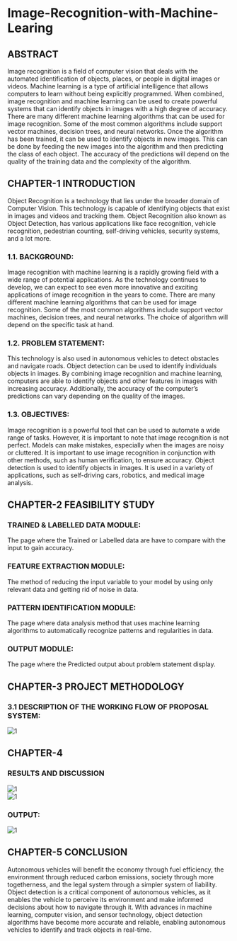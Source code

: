# Image-Recognition-with-Machine-Learing

## ABSTRACT


Image recognition is a field of computer vision that deals with the automated identification of objects, places, or people in digital images or videos. Machine learning is a type of artificial intelligence that allows computers to learn without being explicitly programmed. When combined, image recognition and machine learning can be used to create powerful systems that can identify objects in images with a high degree of accuracy. There are many different machine learning algorithms that can be used for image recognition. Some of the most common algorithms include support vector machines, decision trees, and neural networks. Once the algorithm has been trained, it can be used to identify objects in new images. This can be done by feeding the new images into the algorithm and then predicting the class of each object. The accuracy of the predictions will depend on the quality of the training data and the complexity of the algorithm.

## CHAPTER-1 INTRODUCTION

Object Recognition is a technology that lies under the broader domain of Computer Vision. This technology is capable of identifying objects that exist in images and videos and tracking them. Object Recognition also known as Object Detection, has various applications like face recognition, vehicle recognition, pedestrian counting, self-driving vehicles, security systems, and a lot more.

### 1.1.	BACKGROUND:
Image recognition with machine learning is a rapidly growing field with a wide range of potential applications. As the technology continues to develop, we can expect to see even more innovative and exciting applications of image recognition in the years to come. There are many different machine learning algorithms that can be used for image recognition. Some of the most common algorithms include support vector machines, decision trees, and neural networks. The choice of algorithm will depend on the specific task at hand.

### 1.2.	PROBLEM STATEMENT:
This technology is also used in autonomous vehicles to detect obstacles and navigate roads. Object detection can be used to identify individuals objects in images. By combining image recognition and machine learning, computers are able to identify objects and other features in images with increasing accuracy. Additionally, the accuracy of the computer’s predictions can vary depending on the quality of the images.
 
### 1.3.	OBJECTIVES:

Image recognition is a powerful tool that can be used to automate a wide range of tasks. However, it is important to note that image recognition is not perfect. Models can make mistakes, especially when the images are noisy or cluttered. It is important to use image recognition in conjunction with other methods, such as human verification, to ensure accuracy. Object detection is used to identify objects in images. It is used in a variety of applications, such as self-driving cars, robotics, and medical image analysis.

## CHAPTER-2 FEASIBILITY STUDY

### TRAINED & LABELLED DATA MODULE:

The page where the Trained or Labelled data are have to compare with the input to gain accuracy.

### FEATURE EXTRACTION MODULE:

The method of reducing the input variable to your model by using only relevant data and getting rid of noise in data.

### PATTERN IDENTIFICATION MODULE:

The page where data analysis method that uses machine learning algorithms to automatically recognize patterns and regularities in data.

### OUTPUT MODULE:

The page where the Predicted output about problem statement display.
 

## CHAPTER-3 PROJECT METHODOLOGY

### 3.1	DESCRIPTION OF THE WORKING FLOW OF PROPOSAL SYSTEM:

![1](https://github.com/SHARANADHITHYAS/Image-Recognition-with-Machine-Learing/blob/main/Picture1.jpg?raw=true)<br>

## CHAPTER-4 
### RESULTS AND DISCUSSION

![1](https://github.com/SHARANADHITHYAS/Image-Recognition-with-Machine-Learing/blob/main/Screenshot%202024-05-02%20220527.png?raw=true)<br>
![1](https://github.com/SHARANADHITHYAS/Image-Recognition-with-Machine-Learing/blob/main/Screenshot%202024-05-02%20220402.png?raw=true)<br>



### OUTPUT:

![1](https://github.com/SHARANADHITHYAS/Image-Recognition-with-Machine-Learing/blob/main/Screenshot%202024-05-02%20220346.png?raw=true)<br>

## CHAPTER-5 CONCLUSION

Autonomous vehicles will benefit the economy through fuel efficiency, the environment through reduced carbon emissions, society through more togetherness, and the legal system through a simpler system of liability. Object detection is a critical component of autonomous vehicles, as it enables the vehicle to perceive its environment and make informed decisions about how to navigate through it. With advances in machine learning, computer vision, and sensor technology, object detection algorithms have become more accurate and reliable, enabling autonomous vehicles to identify and track objects in real-time.

